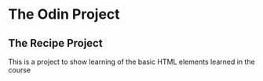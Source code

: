 # The Odin Project
## The Recipe Project

This is a project to show learning of the basic HTML elements learned in the course 